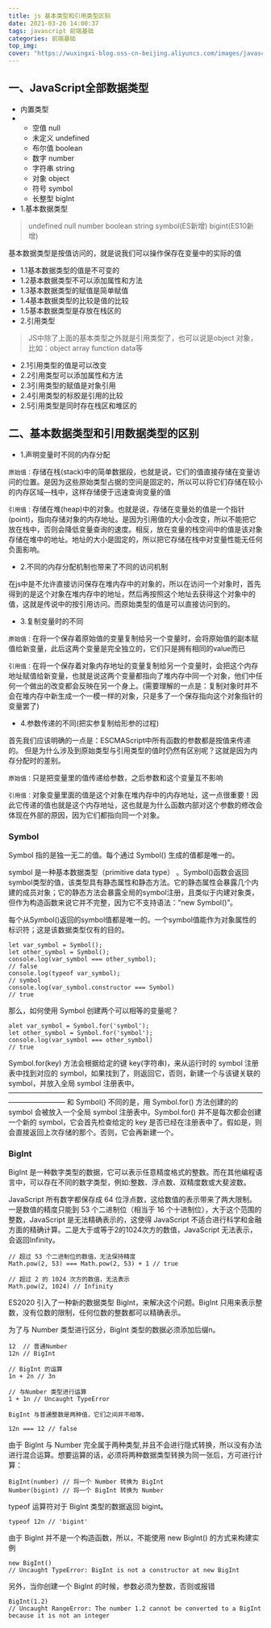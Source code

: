 ```yaml
---
title: js 基本类型和引用类型区别
date: 2021-03-26 14:00:37
tags: javascript 前端基础
categories: 前端基础
top_img:
cover: "https://wuxingxi-blog.oss-cn-beijing.aliyuncs.com/images/javascript.jpeg"
---
```


## 一、JavaScript全部数据类型

- 内置类型
- - 空值 null
  - 未定义 undefined
  - 布尔值 boolean
  - 数字 number
  - 字符串 string
  - 对象 object
  - 符号 symbol
  - 长整型 bigInt
- 1.基本数据类型

> undefined null number boolean string symbol(ES新增) bigint(ES10新增)

基本数据类型是按值访问的，就是说我们可以操作保存在变量中的实际的值

- 1.1基本数据类型的值是不可变的
- 1.2基本数据类型不可以添加属性和方法
- 1.3基本数据类型的赋值是简单赋值
- 1.4基本数据类型的比较是值的比较
- 1.5基本数据类型是存放在栈区的
- 2.引用类型

> JS中除了上面的基本类型之外就是引用类型了，也可以说是object 对象，比如：object array function data等

- 2.1引用类型的值是可以改变
- 2.2引用类型可以添加属性和方法
- 2.3引用类型的赋值是对象引用
- 2.4引用类型的标胶是引用的比较
- 2.5引用类型是同时存在栈区和堆区的

## 二、基本数据类型和引用数据类型的区别

- 1.声明变量时不同的内存分配

`原始值：`存储在栈(stack)中的简单数据段，也就是说，它们的值直接存储在变量访问的位置。是因为这些原始类型占据的空间是固定的，所以可以将它们存储在较小的内存区域—栈中，这样存储便于迅速查询变量的值

`引用值：`存储在堆(heap)中的对象。也就是说，存储在变量处的值是一个指针(point)，指向存储对象的内存地址。是因为引用值的大小会改变，所以不能把它放在栈中，否则会降低变量查询的速度。相反，放在变量的栈空间中的值是该对象存储在堆中的地址。地址的大小是固定的，所以把它存储在栈中对变量性能无任何负面影响。

- 2.不同的内存分配机制也带来了不同的访问机制

在js中是不允许直接访问保存在堆内存中的对象的，所以在访问一个对象时，首先得到的是这个对象在堆内存中的地址，然后再按照这个地址去获得这个对象中的值，这就是传说中的按引用访问。而原始类型的值是可以直接访问到的。

- 3.复制变量时的不同

`原始值：`在将一个保存着原始值的变量复制给另一个变量时，会将原始值的副本赋值给新变量，此后这两个变量是完全独立的，它们只是拥有相同的value而已

`引用值：`在将一个保存着对象内存地址的变量复制给另一个变量时，会把这个内存地址赋值给新变量，也就是说这两个变量都指向了堆内存中同一个对象，他们中任何一个做出的改变都会反映在另一个身上。(需要理解的一点是：复制对象时并不会在堆内存中新生成一个一模一样的对象，只是多了一个保存指向这个对象指针的变量罢了)

- 4.参数传递的不同(把实参复制给形参的过程)

首先我们应该明确的一点是：ESCMAScript中所有函数的参数都是按值来传递的。 但是为什么涉及到原始类型与引用类型的值时仍然有区别呢？这就是因为内存分配时的差别。

`原始值：`只是把变量里的值传递给参数，之后参数和这个变量互不影响

`引用值：`对象变量里面的值是这个对象在堆内存中的内存地址，这一点很重要！因此它传递的值也就是这个内存地址，这也就是为什么函数内部对这个参数的修改会体现在外部的原因，因为它们都指向同一个对象。

### Symbol

Symbol 指的是独一无二的值。每个通过 Symbol() 生成的值都是唯一的。

symbol 是一种基本数据类型（primitive data type） 。Symbol()函数会返回symbol类型的值，该类型具有静态属性和静态方法。它的静态属性会暴露几个内建的成员对象；它的静态方法会暴露全局的symbol注册，且类似于内建对象类，但作为构造函数来说它并不完整，因为它不支持语法：“new Symbol()”。

每个从Symbol()返回的symbol值都是唯一的。一个symbol值能作为对象属性的标识符；这是该数据类型仅有的目的。

```
let var_symbol = Symbol();
let other_symbol = Symbol();
console.log(var_symbol === other_symbol);
// false
console.log(typeof var_symbol);
// symbol
console.log(var_symbol.constructor === Symbol)
// true
```

那么，如何使用 Symbol 创建两个可以相等的变量呢？

```
alet var_symbol = Symbol.for('symbol');
let other_symbol = Symbol.for('symbol');
console.log(var_symbol === other_symbol)
// true
```

Symbol.for(key) 方法会根据给定的键 key(字符串)，来从运行时的 symbol 注册表中找到对应的 symbol，如果找到了，则返回它，否则，新建一个与该键关联的 symbol，并放入全局 symbol 注册表中。
————————————————————————————————————————————
和 Symbol() 不同的是，用 Symbol.for() 方法创建的的 symbol 会被放入一个全局 symbol 注册表中。Symbol.for() 并不是每次都会创建一个新的 symbol，它会首先检查给定的 key 是否已经在注册表中了。假如是，则会直接返回上次存储的那个。否则，它会再新建一个。

### BigInt

BigInt 是一种数字类型的数据，它可以表示任意精度格式的整数。而在其他编程语言中，可以存在不同的数字类型，例如:整数、浮点数、双精度数或大斐波数。

JavaScript 所有数字都保存成 64 位浮点数，这给数值的表示带来了两大限制。一是数值的精度只能到 53 个二进制位（相当于 16 个十进制位），大于这个范围的整数，JavaScript 是无法精确表示的，这使得 JavaScript 不适合进行科学和金融方面的精确计算。二是大于或等于2的1024次方的数值，JavaScript 无法表示，会返回Infinity。

```
// 超过 53 个二进制位的数值，无法保持精度
Math.pow(2, 53) === Math.pow(2, 53) + 1 // true

// 超过 2 的 1024 次方的数值，无法表示
Math.pow(2, 1024) // Infinity
```

ES2020 引入了一种新的数据类型 BigInt，来解决这个问题。BigInt 只用来表示整数，没有位数的限制，任何位数的整数都可以精确表示。

为了与 Number 类型进行区分，BigInt 类型的数据必须添加后缀n。

```
12 	// 普通Number
12n // BigInt

// BigInt 的运算
1n + 2n // 3n

// 与Number 类型进行运算
1 + 1n // Uncaught TypeError

BigInt 与普通整数是两种值，它们之间并不相等。

12n === 12 // false
```

由于 BigInt 与 Number 完全属于两种类型,并且不会进行隐式转换，所以没有办法进行混合运算。想要运算的话，必须将两种数据类型转换为同一张后，方可进行计算：

```
BigInt(number) // 将一个 Number 转换为 BigInt
Number(bigint) // 将一个 BigInt 转换为 Number
```

typeof 运算符对于 BigInt 类型的数据返回 bigint。

```
typeof 12n // 'bigint'
```

由于 BigInt 并不是一个构造函数，所以，不能使用 new BigInt() 的方式来构建实例

```
new BigInt() 
// Uncaught TypeError: BigInt is not a constructor at new BigInt
```

另外，当你创建一个 BigInt 的时候，参数必须为整数，否则或报错

```
BigInt(1.2) 
// Uncaught RangeError: The number 1.2 cannot be converted to a BigInt because it is not an integer
```
